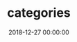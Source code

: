 ---
title: categories
date: 2018-12-27 00:00:00
type: "categories_tags"
layout: "categories_tags"
---